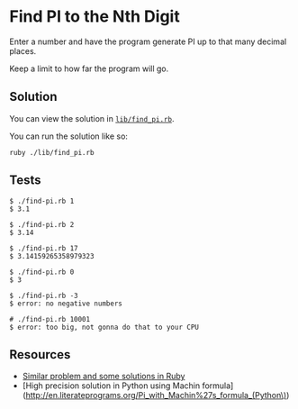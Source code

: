 # Find PI to the Nth Digit

Enter a number and have the program generate PI up to that many decimal places.

Keep a limit to how far the program will go.

## Solution

You can view the solution in
[`lib/find_pi.rb`](https://github.com/jbranchaud/ruby-projects/blob/master/Numbers/find_pi/lib/find_pi.rb).

You can run the solution like so:

    ruby ./lib/find_pi.rb

## Tests

    $ ./find-pi.rb 1
    $ 3.1

    $ ./find-pi.rb 2
    $ 3.14

    $ ./find-pi.rb 17
    $ 3.14159265358979323

    $ ./find-pi.rb 0
    $ 3

    $ ./find-pi.rb -3
    $ error: no negative numbers

    # ./find-pi.rb 10001
    $ error: too big, not gonna do that to your CPU

## Resources

- [Similar problem and some solutions in
  Ruby](http://rubyquiz.strd6.com/quizzes/202-digits-of-pi)
- [High precision solution in Python using Machin
  formula](http://en.literateprograms.org/Pi_with_Machin%27s_formula_(Python\))

